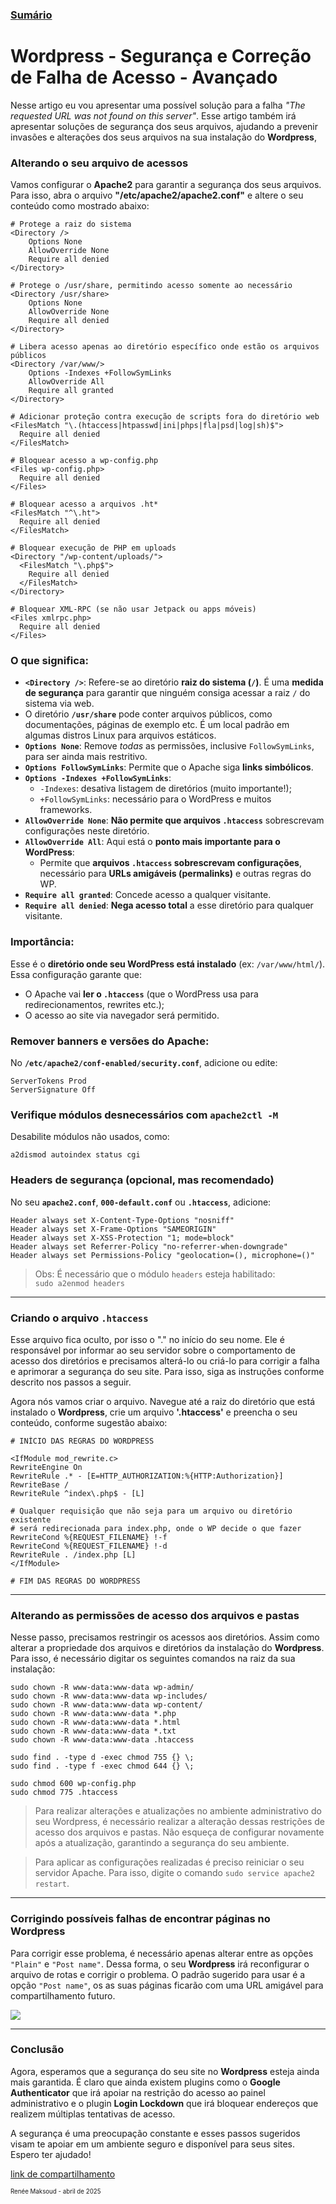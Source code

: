 ### [Sumário](<https://maksoud.github.io/Sumário>)

# Wordpress - Segurança e Correção de Falha de Acesso - Avançado

Nesse artigo eu vou apresentar uma possível solução para a falha *"The requested URL was not found on this server"*. Esse artigo também irá apresentar soluções de segurança dos seus arquivos, ajudando a prevenir invasões e alterações dos seus arquivos na sua instalação do **Wordpress**,

### Alterando o seu arquivo de acessos

Vamos configurar o **Apache2** para garantir a segurança dos seus arquivos. Para isso, abra o arquivo **"/etc/apache2/apache2.conf"** e altere o seu conteúdo como mostrado abaixo:  

```
# Protege a raiz do sistema
<Directory />
	Options None
	AllowOverride None
	Require all denied
</Directory>

# Protege o /usr/share, permitindo acesso somente ao necessário
<Directory /usr/share>
	Options None
	AllowOverride None
	Require all denied
</Directory>

# Libera acesso apenas ao diretório específico onde estão os arquivos públicos
<Directory /var/www/>
	Options -Indexes +FollowSymLinks
	AllowOverride All
	Require all granted
</Directory>

# Adicionar proteção contra execução de scripts fora do diretório web
<FilesMatch "\.(htaccess|htpasswd|ini|phps|fla|psd|log|sh)$">
  Require all denied
</FilesMatch>

# Bloquear acesso a wp-config.php
<Files wp-config.php>
  Require all denied
</Files>

# Bloquear acesso a arquivos .ht*
<FilesMatch "^\.ht">
  Require all denied
</FilesMatch>

# Bloquear execução de PHP em uploads
<Directory "/wp-content/uploads/">
  <FilesMatch "\.php$">
    Require all denied
  </FilesMatch>
</Directory>

# Bloquear XML-RPC (se não usar Jetpack ou apps móveis)
<Files xmlrpc.php>
  Require all denied
</Files>
```

### O que significa:

- **`<Directory />`**: Refere-se ao diretório **raiz do sistema (`/`)**. É uma **medida de segurança** para garantir que ninguém consiga acessar a raiz `/` do sistema via web.
- O diretório **`/usr/share`** pode conter arquivos públicos, como documentações, páginas de exemplo etc. É um local padrão em algumas distros Linux para arquivos estáticos.
- **`Options None`**: Remove _todas_ as permissões, inclusive `FollowSymLinks`, para ser ainda mais restritivo.
- **`Options FollowSymLinks`**: Permite que o Apache siga **links simbólicos**.
- **`Options -Indexes +FollowSymLinks`**:
	- `-Indexes`: desativa listagem de diretórios (muito importante!);
	- `+FollowSymLinks`: necessário para o WordPress e muitos frameworks.
- **`AllowOverride None`**: **Não permite que arquivos `.htaccess`** sobrescrevam configurações neste diretório.
- **`AllowOverride All`**: Aqui está o **ponto mais importante para o WordPress**:
	- Permite que **arquivos `.htaccess` sobrescrevam configurações**, necessário para **URLs amigáveis (permalinks)** e outras regras do WP.
- **`Require all granted`**: Concede acesso a qualquer visitante.
- **`Require all denied`**: **Nega acesso total** a esse diretório para qualquer visitante.

### Importância:

Esse é o **diretório onde seu WordPress está instalado** (ex: `/var/www/html/`). Essa configuração garante que:

- O Apache vai **ler o `.htaccess`** (que o WordPress usa para redirecionamentos, rewrites etc.);
- O acesso ao site via navegador será permitido.

### Remover banners e versões do Apache:

No **`/etc/apache2/conf-enabled/security.conf`**, adicione ou edite:
```
ServerTokens Prod 
ServerSignature Off
```

### Verifique módulos desnecessários com **`apache2ctl -M`**

Desabilite módulos não usados, como:

```
a2dismod autoindex status cgi
```

### Headers de segurança (opcional, mas recomendado)

No seu **`apache2.conf`**, **`000-default.conf`** ou **`.htaccess`**, adicione:
```
Header always set X-Content-Type-Options "nosniff"
Header always set X-Frame-Options "SAMEORIGIN"
Header always set X-XSS-Protection "1; mode=block"
Header always set Referrer-Policy "no-referrer-when-downgrade"
Header always set Permissions-Policy "geolocation=(), microphone=()"
```

> Obs: É necessário que o módulo `headers` esteja habilitado:  
> `sudo a2enmod headers`

---

### Criando o arquivo **`.htaccess`**

Esse arquivo fica oculto, por isso o "." no início do seu nome. Ele é responsável por informar ao seu servidor sobre o comportamento de acesso dos diretórios e precisamos alterá-lo ou criá-lo para corrigir a falha e aprimorar a segurança do seu site. Para isso, siga as instruções conforme descrito nos passos a seguir.

Agora nós vamos criar o arquivo. Navegue até a raiz do diretório que está instalado o **Wordpress**, crie um arquivo **'.htaccess'** e preencha o seu conteúdo, conforme sugestão abaixo:

```
# INÍCIO DAS REGRAS DO WORDPRESS

<IfModule mod_rewrite.c>
RewriteEngine On
RewriteRule .* - [E=HTTP_AUTHORIZATION:%{HTTP:Authorization}]
RewriteBase /
RewriteRule ^index\.php$ - [L]

# Qualquer requisição que não seja para um arquivo ou diretório existente
# será redirecionada para index.php, onde o WP decide o que fazer
RewriteCond %{REQUEST_FILENAME} !-f
RewriteCond %{REQUEST_FILENAME} !-d
RewriteRule . /index.php [L]
</IfModule>

# FIM DAS REGRAS DO WORDPRESS
```

---
### Alterando as permissões de acesso dos arquivos e pastas

Nesse passo, precisamos restringir os acessos aos diretórios. Assim como alterar a propriedade dos arquivos e diretórios da instalação do **Wordpress**. Para isso, é necessário digitar os seguintes comandos na raiz da sua instalação:

```
sudo chown -R www-data:www-data wp-admin/
sudo chown -R www-data:www-data wp-includes/
sudo chown -R www-data:www-data wp-content/
sudo chown -R www-data:www-data *.php
sudo chown -R www-data:www-data *.html
sudo chown -R www-data:www-data *.txt
sudo chown -R www-data:www-data .htaccess

sudo find . -type d -exec chmod 755 {} \;
sudo find . -type f -exec chmod 644 {} \;

sudo chmod 600 wp-config.php
sudo chmod 775 .htaccess
```

> Para realizar alterações e atualizações no ambiente administrativo do seu Wordpress, é necessário realizar a alteração dessas restrições de acesso dos arquivos e pastas. Não esqueça de configurar novamente após a atualização, garantindo a segurança do seu ambiente.

> Para aplicar as configurações realizadas é preciso reiniciar o seu servidor Apache. Para isso, digite o comando `sudo service apache2 restart`. 

---
### Corrigindo possíveis falhas de encontrar páginas no Wordpress

Para corrigir esse problema, é necessário apenas alterar entre as opções `"Plain"` e `"Post name"`. Dessa forma, o seu **Wordpress** irá reconfigurar o arquivo de rotas e corrigir o problema. O padrão sugerido para usar é a opção `"Post name"`, os as suas páginas ficarão com uma URL amigável para compartilhamento futuro.

![](https://correiarodrigues.com.br/wp-content/uploads/2021/11/Screen-Shot-2021-11-08-at-20.08.11.png)

--- 
### Conclusão

Agora, esperamos que a segurança do seu site no **Wordpress** esteja ainda mais garantida. É claro que ainda existem plugins como o **Google Authenticator** que irá apoiar na restrição do acesso ao painel administrativo e o plugin **Login Lockdown** que irá bloquear endereços que realizem múltiplas tentativas de acesso.

A segurança é uma preocupação constante e esses passos sugeridos visam te apoiar em um ambiente seguro e disponível para seus sites. Espero ter ajudado!


[link de compartilhamento](<https://maksoud.github.io/Produtos%20Digitais/Wordpress%20-%20Seguran%C3%A7a%20e%20Corre%C3%A7%C3%A3o%20de%20Falha%20de%20Acesso%20-%20Avan%C3%A7ado>)

<sup><sub>
Renée Maksoud - abril de 2025
</sub></sup>